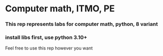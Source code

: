 # Computer math, ITMO, PE

### This rep represents labs for computer math, python, 8 variant
###  install **libs** first, use python **3.10+** 

Feel free to use this rep however you want